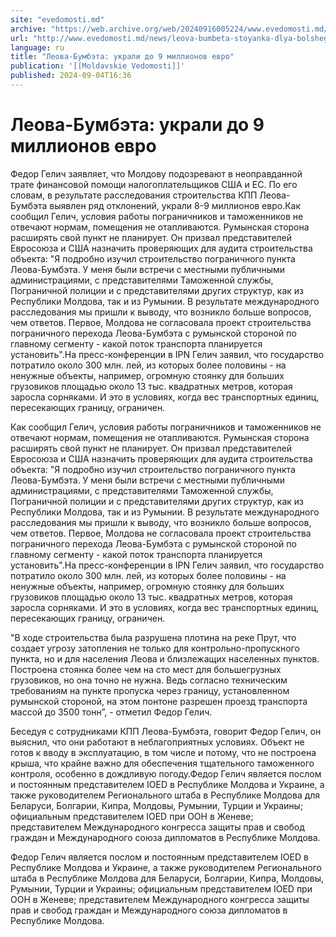 ```yaml
---
site: "evedomosti.md"
archive: "https://web.archive.org/web/20240916005224/www.evedomosti.md/news/leova-bumbeta-stoyanka-dlya-bolshegruznogo-transporta-zarosl"
url: "http://www.evedomosti.md/news/leova-bumbeta-stoyanka-dlya-bolshegruznogo-transporta-zarosl"
language: ru
title: "Леова-Бумбэта: украли до 9 миллионов евро"
publication: '[[Moldavskie Vedomosti]]'
published: 2024-09-04T16:36
---
```


# Леова-Бумбэта: украли до 9 миллионов евро

Федор Гелич заявляет, что Молдову подозревают в неоправданной трате финансовой помощи налогоплательщиков США и ЕС. По его словам, в результате расследования строительства КПП Леова-Бумбэта выявлен ряд отклонений, украли 8-9 миллионов евро.Как сообщил Гелич, условия работы пограничников и таможенников не отвечают нормам, помещения не отапливаются. Румынская сторона расширять свой пункт не планирует. Он призвал представителей Евросоюза и США назначить проверяющих для аудита строительства объекта: "Я подробно изучил строительство пограничного пункта Леова-Бумбэта. У меня были встречи с местными публичными администрациями, с представителями Таможенной службы, Пограничной полиции и с представителями других структур, как из Республики Молдова, так и из Румынии. В результате международного расследования мы пришли к выводу, что возникло больше вопросов, чем ответов. Первое, Молдова не согласовала проект строительства пограничного перехода Леова-Бумбэта с румынской стороной по главному сегменту - какой поток транспорта планируется установить".На пресс-конференции в IPN Гелич заявил, что государство потратило около 300 млн. лей, из которых более половины - на ненужные объекты, например, огромную стоянку для больших грузовиков площадью около 13 тыс. квадратных метров, которая заросла сорняками. И это в условиях, когда вес транспортных единиц, пересекающих границу, ограничен.

Как сообщил Гелич, условия работы пограничников и таможенников не отвечают нормам, помещения не отапливаются. Румынская сторона расширять свой пункт не планирует. Он призвал представителей Евросоюза и США назначить проверяющих для аудита строительства объекта: "Я подробно изучил строительство пограничного пункта Леова-Бумбэта. У меня были встречи с местными публичными администрациями, с представителями Таможенной службы, Пограничной полиции и с представителями других структур, как из Республики Молдова, так и из Румынии. В результате международного расследования мы пришли к выводу, что возникло больше вопросов, чем ответов. Первое, Молдова не согласовала проект строительства пограничного перехода Леова-Бумбэта с румынской стороной по главному сегменту - какой поток транспорта планируется установить".На пресс-конференции в IPN Гелич заявил, что государство потратило около 300 млн. лей, из которых более половины - на ненужные объекты, например, огромную стоянку для больших грузовиков площадью около 13 тыс. квадратных метров, которая заросла сорняками. И это в условиях, когда вес транспортных единиц, пересекающих границу, ограничен.

"В ходе строительства была разрушена плотина на реке Прут, что создает угрозу затопления не только для контрольно-пропускного пункта, но и для населения Леова и близлежащих населенных пунктов. Построена стоянка более чем на сто мест для большегрузных грузовиков, но она точно не нужна. Ведь согласно техническим требованиям на пункте пропуска через границу, установленном румынской стороной, на этом понтоне разрешен проезд транспорта массой до 3500 тонн”, - отметил Федор Гелич.

Беседуя с сотрудниками КПП Леова-Бумбэта, говорит Федор Гелич, он выяснил, что они работают в неблагоприятных условиях. Объект не готов к вводу в эксплуатацию, в том числе и потому, что не построена крыша, что крайне важно для обеспечения тщательного таможенного контроля, особенно в дождливую погоду.Федор Гелич является послом и постоянным представителем IOED в Республике Молдова и Украине, а также руководителем Регионального штаба в Республике Молдова для Беларуси, Болгарии, Кипра, Молдовы, Румынии, Турции и Украины; официальным представителем IOED при ООН в Женеве; представителем Международного конгресса защиты прав и свобод граждан и Международного союза дипломатов в Республике Молдова.

Федор Гелич является послом и постоянным представителем IOED в Республике Молдова и Украине, а также руководителем Регионального штаба в Республике Молдова для Беларуси, Болгарии, Кипра, Молдовы, Румынии, Турции и Украины; официальным представителем IOED при ООН в Женеве; представителем Международного конгресса защиты прав и свобод граждан и Международного союза дипломатов в Республике Молдова.